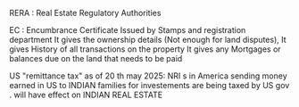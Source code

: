 RERA : Real Estate Regulatory Authorities

EC : Encumbrance Certificate
    Issued by Stamps and registration department 
    It gives the ownership details (Not enough for land disputes),
    It gives History of all transactions on the property
    It gives any Mortgages or balances due on the land that needs to be paid 



US "remittance tax" as of 20 th may 2025:
    NRI s in America sending money earned in US to INDIAN families for investements are being taxed 
    by US gov . will have effect on INDIAN REAL ESTATE